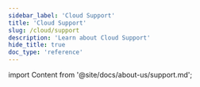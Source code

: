 ```yaml
---
sidebar_label: 'Cloud Support'
title: 'Cloud Support'
slug: /cloud/support
description: 'Learn about Cloud Support'
hide_title: true
doc_type: 'reference'
---
```


import Content from '@site/docs/about-us/support.md';

<Content />

